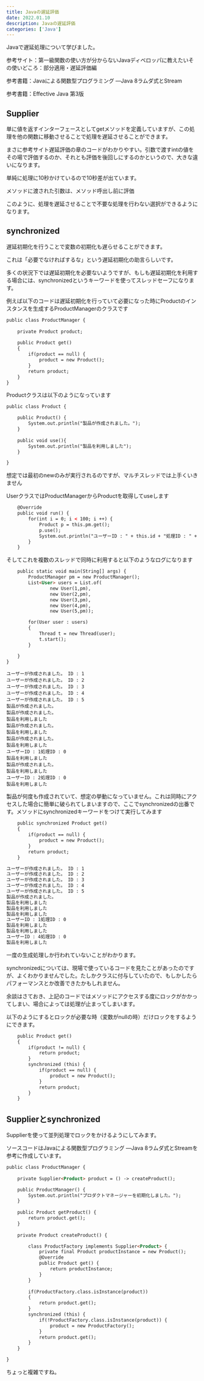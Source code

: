 ```yaml
---
title: Javaの遅延評価
date: 2022.01.10
description: Javaの遅延評価
categories: ['Java']
---
```


Javaで遅延処理について学びました。

参考サイト：第一級関数の使い方が分からないJavaディベロッパに教えたいその使いどころ：部分適用・遅延評価編

参考書籍：Javaによる関数型プログラミング ―Java 8ラムダ式とStream

参考書籍：Effective Java 第3版

## Supplier


単に値を返すインターフェースとしてgetメソッドを定義していますが、この処理を他の関数に移動させることで処理を遅延させることができます。

まさに参考サイト遅延評価の章のコードがわかりやすい。引数で渡すintの値をその場で評価するのか、それとも評価を後回しにするのかというので、大きな違いになります。

単純に処理に10秒かけているので10秒差が出ています。

メソッドに渡された引数は、メソッド呼出し前に評価

このように、処理を遅延させることで不要な処理を行わない選択ができるようになります。

## synchronized


遅延初期化を行うことで変数の初期化も遅らせることができます。

これは「必要でなければするな」という遅延初期化の助言らしいです。

多くの状況下では遅延初期化を必要ないようですが、もしも遅延初期化を利用する場合には、synchronizedというキーワードを使ってスレッドセーフになります。





例えば以下のコードは遅延初期化を行っていて必要になった時にProductのインスタンスを生成するProductManagerのクラスです

```html
public class ProductManager {
	
	private Product product;
	
	public Product get()
	{
		if(product == null) {
			product = new Product();
		}
		return product;
	}
}
```


Productクラスは以下のようになっています

```html
public class Product {

	public Product() {
		System.out.println("製品が作成されました。");
	}
	
	public void use(){
		System.out.println("製品を利用しました");
	}

}
```


想定では最初のnewのみが実行されるのですが、マルチスレッドでは上手くいきません

UserクラスではProductManagerからProductを取得してuseします

```html
	@Override
	public void run() {
		for(int i = 0; i < 100; i ++) {
			Product p = this.pm.get();
			p.use();
			System.out.println("ユーザーID : " + this.id + "処理ID : " + i);
		}
	}
```


そしてこれを複数のスレッドで同時に利用すると以下のようなログになります

```html
	public static void main(String[] args) {
		ProductManager pm = new ProductManager();
		List<User> users = List.of(
				new User(1,pm),
				new User(2,pm),
				new User(3,pm),
				new User(4,pm),
				new User(5,pm));

		for(User user : users)
		{
			Thread t = new Thread(user);
			t.start();
		}

	}
}
```

```
ユーザーが作成されました。 ID : 1
ユーザーが作成されました。 ID : 2
ユーザーが作成されました。 ID : 3
ユーザーが作成されました。 ID : 4
ユーザーが作成されました。 ID : 5
製品が作成されました。
製品が作成されました。
製品を利用しました
製品が作成されました。
製品を利用しました
製品が作成されました。
製品を利用しました
ユーザーID : 1処理ID : 0
製品を利用しました
製品が作成されました。
製品を利用しました
ユーザーID : 2処理ID : 0
製品を利用しました
```

製品が何度も作成されていて、想定の挙動になっていません。これは同時にアクセスした場合に簡単に破られてしまいますので、ここでsynchronizedの出番です。メソッドにsynchronizedキーワードをつけて実行してみます

```html
	public synchronized Product get()
	{
		if(product == null) {
			product = new Product();
		}
		return product;
	}
```


```html
ユーザーが作成されました。 ID : 1
ユーザーが作成されました。 ID : 2
ユーザーが作成されました。 ID : 3
ユーザーが作成されました。 ID : 4
ユーザーが作成されました。 ID : 5
製品が作成されました。
製品を利用しました
製品を利用しました
製品を利用しました
ユーザーID : 1処理ID : 0
製品を利用しました
製品を利用しました
ユーザーID : 4処理ID : 0
製品を利用しました
```


一度の生成処理しか行われていないことがわかります。

synchronizedについては、現場で使っているコードを見たことがあったのですが、よくわかりませんでした。たしかクラスに付与していたので、もしかしたらパフォーマンスとか改善できたかもしれません。

余談はさておき、上記のコードではメソッドにアクセスする度にロックがかかってしまい、場合によっては処理が止まってしまいます。

以下のようにするとロックが必要な時（変数がnullの時）だけロックをするようにできます。

```html
	public Product get()
	{
		if(product != null) {
			return product;
		}
		synchronized (this) {
			if(product == null) {
				product = new Product();
			}
			return product;
		}
	}
```


## Supplierとsynchronized


Supplierを使って並列処理でロックをかけるようにしてみます。

ソースコードはJavaによる関数型プログラミング ―Java 8ラムダ式とStreamを参考に作成しています。

```html
public class ProductManager {
	
	private Supplier<Product> product = () -> createProduct();

	public ProductManager() {
		System.out.println("プロダクトマネージャーを初期化しました。");
	}
	
	public Product getProduct() {
		return product.get();
	}
	
	private Product createProduct() {

		class ProductFactory implements Supplier<Product> {
			private final Product productInstance = new Product();
			@Override
			public Product get() {
				return productInstance;
			}	
		}
		
		if(ProductFactory.class.isInstance(product))
		{
			return product.get();
		}
		synchronized (this) {
			if(!ProductFactory.class.isInstance(product)) {
				product = new ProductFactory();
			}
			return product.get();
		}
	}

}
```


ちょっと複雑ですね。
